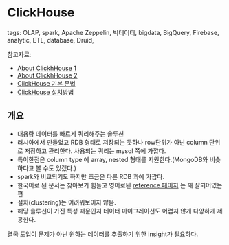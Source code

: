 # ClickHouse
tags: OLAP, spark, Apache Zeppelin, 빅데이터, bigdata, BigQuery, Firebase, analytic, ETL, database, Druid,

참고자료:
- [About ClickhHouse 1](https://medium.com/delightroom/clickhouse-%EA%B8%B0%EB%B0%98-%EB%B6%84%EC%84%9D-%ED%8C%8C%EC%9D%B4%ED%94%84%EB%9D%BC%EC%9D%B8-%EA%B5%AC%EC%B6%95-ea25b8ba43e9)
- [About ClickhHouse 2](http://whatdb.blogspot.com/2019/10/clickhouse.html)
- [ClickHouse 기본 문법](https://clickhouse.tech/docs/en/sql-reference/statements/select/sample/)
- [ClickHouse 설치방법](https://scorpio-mercury.tistory.com/27)

## 개요
- 대용량 데이터를 빠르게 쿼리해주는 솔루션
- 러시아에서 만들었고 RDB 형태로 저장되는 듯하나 row단위가 아닌 column 단위로 저장하고 관리한다. 사용되는 쿼리는 mysql 쪽에 가깝다.
- 특이한점은 column type 에 array, nested 형태를 지원한다.(MongoDB와 비슷하다고 볼 수도 있겠다.)
- spark와 비교되기도 하지만 조금은 다른 RDB 과에 가깝다.
- 한국어로 된 문서는 찾아보기 힘들고 영어로된 [reference 페이지](https://clickhouse.tech/docs/en/) 는 꽤 잘되어있는 편
- 설치(clustering)는 어려워보이지 않음.
- 해당 솔루션이 가진 특성 때문인지 데이터 마이그레이션도 어렵지 않게 다양하게 제공한다.

결국 도입이 문제가 아닌 원하는 데이터를 추출하기 위한 insight가 필요하다.